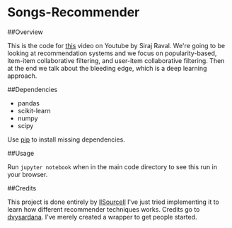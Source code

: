 # Songs-Recommender


##Overview

This is the code for [this](https://youtu.be/18adykNGhHU) video on Youtube by Siraj Raval. We're going to be looking at recommendation systems and we focus on popularity-based, item-item collaborative filtering, and user-item collaborative filtering. Then at the end we talk about the bleeding edge, which is a deep learning approach. 


##Dependencies

* pandas
* scikit-learn
* numpy
* scipy

Use [pip](https://pip.pypa.io/en/stable/) to install missing dependencies. 


##Usage

Run `jupyter notebook` when in the main code directory to see this run in your browser.

##Credits

This project is done entirely by [llSourcell](https://github.com/llSourcell) I've just tried implementing it to learn how different recommender techniques works.
Credits go to [dvysardana](https://github.com/dvysardana). I've merely created a wrapper to get people started. 
